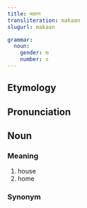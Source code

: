 ```yaml
---
title: मकान
transliteration: makaan
slugurl: makaan

grammar: 
  noun:
    gender: m
    number: s
---
```


## Etymology

## Pronunciation
## Noun
<fos :word="title"></fos>

### Meaning
1. house
2. home

### Synonym
<syn :syn="['घर', 'गृह']"></syn>